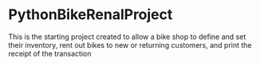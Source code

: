 # PythonBikeRenalProject
This is the starting project created to allow a bike shop to define and set their inventory, rent out bikes to new or returning customers, and print the receipt of the transaction
